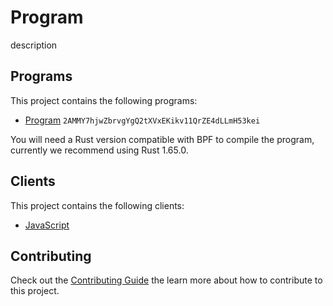 # Program

description

## Programs

This project contains the following programs:

- [Program](./programs/program/README.md) `2AMMY7hjwZbrvgYgQ2tXVxEKikv11QrZE4dLLmH53kei`

You will need a Rust version compatible with BPF to compile the program, currently we recommend using Rust 1.65.0.

## Clients

This project contains the following clients:

- [JavaScript](./clients/js/README.md)

## Contributing

Check out the [Contributing Guide](./CONTRIBUTING.md) the learn more about how to contribute to this project.
